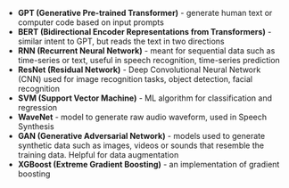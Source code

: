 - **GPT (Generative Pre-trained Transformer)** - generate human text or computer code based on input prompts
- **BERT (Bidirectional Encoder Representations from Transformers)** - similar intent to GPT,
but reads the text in two directions
- **RNN (Recurrent Neural Network)** - meant for sequential data such as time-series or text,
useful in speech recognition, time-series prediction
- **ResNet (Residual Network)** - Deep Convolutional Neural Network (CNN) used for image recognition tasks, object detection, facial recognition
- **SVM (Support Vector Machine)** - ML algorithm for classification and regression
- **WaveNet** - model to generate raw audio waveform, used in Speech Synthesis
- **GAN (Generative Adversarial Network)** - models used to generate synthetic data such as images, videos or sounds that resemble the training data. Helpful for data augmentation
- **XGBoost (Extreme Gradient Boosting)** - an implementation of gradient boosting 